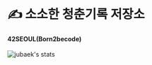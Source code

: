 # ✍️ 소소한 청춘기록 저장소

#### 42SEOUL(Born2becode)
![jubaek's stats](https://badge42.herokuapp.com/api/stats/jubaek)
